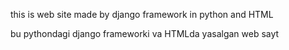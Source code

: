 this is web site made by django framework in python and HTML

bu pythondagi django frameworki va HTMLda yasalgan web sayt
